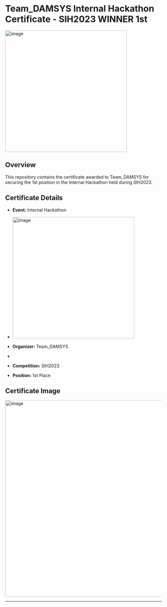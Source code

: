 # Team_DAMSYS Internal Hackathon Certificate - SIH2023 WINNER 1st
<img width="391" alt="image" src="https://github.com/Yashsharma009/Smoke_fire/assets/116294789/6e4f379c-5424-45a8-a1a8-f08e7d051150">

## Overview
This repository contains the certificate awarded to Team_DAMSYS for securing the 1st position in the Internal Hackathon held during SIH2023.

## Certificate Details
- **Event:** Internal Hackathon
- <img width="391" alt="image" src="https://github.com/Yashsharma009/Smoke_fire/assets/116294789/c4711247-2918-40ec-bb97-54bec20c7b9c">

- **Organizer:** Team_DAMSYS
- 
- **Competition:** SIH2023
- **Position:** 1st Place

## Certificate Image
<img width="633" alt="image" src="https://github.com/Yashsharma009/Smoke_fire/assets/116294789/84093acb-a1dc-4878-a21d-5c352f5ae0a0">


---


